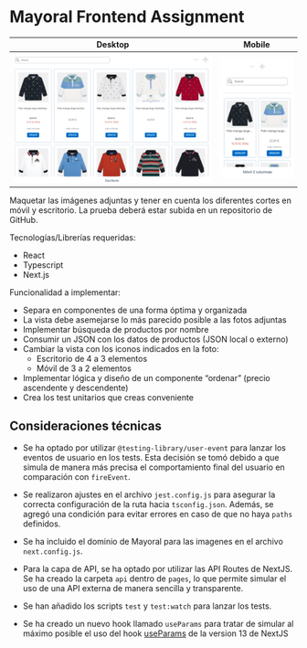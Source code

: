 # Mayoral Frontend Assignment

|  Desktop | Mobile |
|:--------:|:------:|
| ![Desktop](./.github/desktop.png) | ![Mobile](./.github/mobile.png)  |

Maquetar las imágenes adjuntas y tener en cuenta los diferentes cortes en móvil y escritorio. La prueba deberá estar subida en un repositorio de GitHub.

Tecnologías/Librerías requeridas:

-	React
-	Typescript
-	Next.js

Funcionalidad a implementar:

- Separa en componentes de una forma óptima y organizada
- La vista debe asemejarse lo más parecido posible a las fotos adjuntas
- Implementar búsqueda de productos por nombre
- Consumir un JSON con los datos de productos (JSON local o externo)
- Cambiar la vista con los iconos indicados en la foto: 
  - Escritorio de 4 a 3 elementos
  - Móvil de 3 a 2 elementos
- Implementar lógica y diseño de un componente “ordenar” (precio ascendente y descendente)
- Crea los test unitarios que creas conveniente


## Consideraciones técnicas

- Se ha optado por utilizar `@testing-library/user-event` para lanzar los eventos de usuario en los tests. Esta decisión se tomó debido a que simula de manera más precisa el comportamiento final del usuario en comparación con `fireEvent`.

- Se realizaron ajustes en el archivo `jest.config.js` para asegurar la correcta configuración de la ruta hacia `tsconfig.json`. Además, se agregó una condición para evitar errores en caso de que no haya `paths` definidos.

- Se ha incluido el dominio de Mayoral para las imagenes en el archivo `next.config.js`.

- Para la capa de API, se ha optado por utilizar las API Routes de NextJS. Se ha creado la carpeta `api` dentro de `pages`, lo que permite simular el uso de una API externa de manera sencilla y transparente.

- Se han añadido los scripts `test` y `test:watch` para lanzar los tests.

- Se ha creado un nuevo hook llamado `useParams` para tratar de simular al máximo posible el uso del hook [useParams](https://nextjs.org/docs/app/api-reference/functions/use-params) de la version 13 de NextJS
